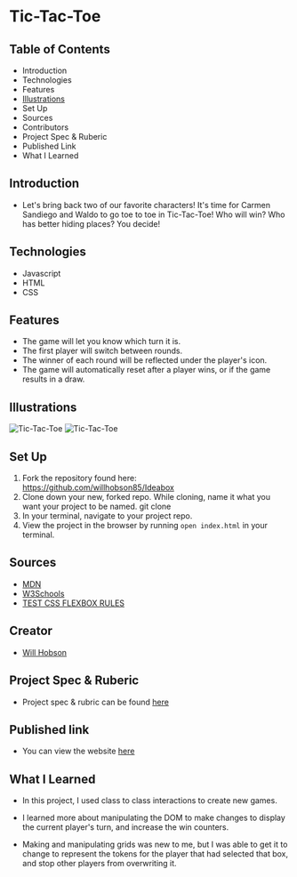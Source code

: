 # Tic-Tac-Toe

## Table of Contents

- Introduction
- Technologies
- Features
- [Illustrations](#illustrations)
- Set Up
- Sources
- Contributors
- Project Spec & Ruberic
- Published Link
- What I Learned

## Introduction

 - Let's bring back two of our favorite characters! It's time for Carmen Sandiego and Waldo to go toe to toe in Tic-Tac-Toe! Who will win? Who has better hiding places? You decide!

## Technologies

  - Javascript
  - HTML
  - CSS

## Features
  - The game will let you know which turn it is.
  - The first player will switch between rounds.
  - The winner of each round will be reflected under the player's icon.
  - The game will automatically reset after a player wins, or if the game results in a draw.

## Illustrations

  ![Tic-Tac-Toe](https://user-images.githubusercontent.com/99286590/165381872-8b91d199-dbb6-487a-a6e9-c9d523b71e0d.png)
  ![Tic-Tac-Toe](https://user-images.githubusercontent.com/99286590/165385831-27b720b2-7877-4c2e-9046-716615369695.png)

## Set Up

  1. Fork the repository found here: https://github.com/willhobson85/Ideabox
  2. Clone down your new, forked repo. While cloning, name it what you want your project to be named. git clone <url> <newNameYouWantItToHave>
  3. In your terminal, navigate to your project repo.
  4. View the project in the browser by running `open index.html` in your terminal.

## Sources

  - [MDN](https://developer.mozilla.org/en-US/)
  - [W3Schools](https://www.w3schools.com/)
  - [TEST CSS FLEXBOX RULES](https://flexbox.help/)


## Creator

  - [Will Hobson](www.linkedin.com/in/william-hobson-96b78b190)

## Project Spec & Ruberic

  - Project spec & rubric can be found [here](https://frontend.turing.edu/projects/module-1/tic-tac-toe-solo-v2.html)

## Published link
  - You can view the website [here](https://github.com/willhobson85/Tic-Tac-Toe)

## What I Learned
  - In this project, I used class to class interactions to create new games.

  - I learned more about manipulating the DOM to make changes to display the current player's turn, and increase the win counters.

  - Making and manipulating grids was new to me, but I was able to get it to change to represent the tokens for the player that had selected that box, and stop other players from overwriting it.
